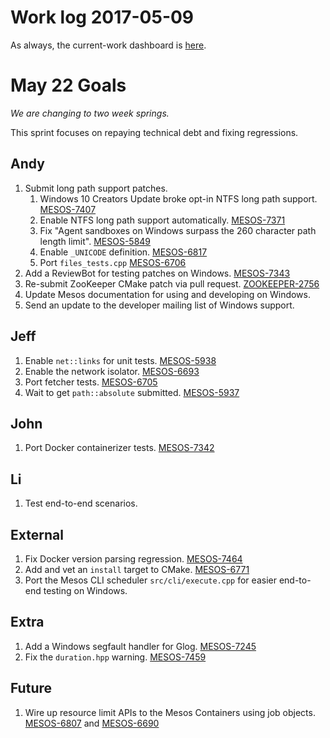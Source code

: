 # Work log 2017-05-09

As always, the current-work dashboard is [here](https://issues.apache.org/jira/secure/Dashboard.jspa?selectPageId=12327654#).

# May 22 Goals

_We are changing to two week springs._

This sprint focuses on repaying technical debt and fixing regressions.

## Andy
1. Submit long path support patches.
    1. Windows 10 Creators Update broke opt-in NTFS long path support. [MESOS-7407](https://issues.apache.org/jira/browse/MESOS-7407)
    1. Enable NTFS long path support automatically. [MESOS-7371](https://issues.apache.org/jira/browse/MESOS-7371)
    1. Fix "Agent sandboxes on Windows surpass the 260 character path length limit". [MESOS-5849](https://issues.apache.org/jira/browse/MESOS-5849)
    1. Enable `_UNICODE` definition. [MESOS-6817](https://issues.apache.org/jira/browse/MESOS-6817)
    1. Port `files_tests.cpp` [MESOS-6706](https://issues.apache.org/jira/browse/MESOS-6706)
1. Add a ReviewBot for testing patches on Windows. [MESOS-7343](https://issues.apache.org/jira/browse/MESOS-7343)
1. Re-submit ZooKeeper CMake patch via pull request. [ZOOKEEPER-2756](https://issues.apache.org/jira/browse/ZOOKEEPER-2756)
1. Update Mesos documentation for using and developing on Windows.
1. Send an update to the developer mailing list of Windows support.

## Jeff
1. Enable `net::links` for unit tests. [MESOS-5938](https://issues.apache.org/jira/browse/MESOS-5938)
1. Enable the network isolator. [MESOS-6693](https://issues.apache.org/jira/browse/MESOS-6693)
1. Port fetcher tests. [MESOS-6705](https://issues.apache.org/jira/browse/MESOS-6705)
1. Wait to get `path::absolute` submitted. [MESOS-5937](https://issues.apache.org/jira/browse/MESOS-5937)

## John
1. Port Docker containerizer tests. [MESOS-7342](https://issues.apache.org/jira/browse/MESOS-7342)

## Li
1. Test end-to-end scenarios.

## External
1. Fix Docker version parsing regression. [MESOS-7464](https://issues.apache.org/jira/browse/MESOS-7464)
1. Add and vet an `install` target to CMake. [MESOS-6771](https://issues.apache.org/jira/browse/MESOS-6771)
1. Port the Mesos CLI scheduler `src/cli/execute.cpp` for easier end-to-end testing on Windows.

## Extra
1. Add a Windows segfault handler for Glog. [MESOS-7245](https://issues.apache.org/jira/browse/MESOS-7245)
1. Fix the `duration.hpp` warning. [MESOS-7459](https://issues.apache.org/jira/browse/MESOS-7459)

## Future
1. Wire up resource limit APIs to the Mesos Containers using job objects. [MESOS-6807](https://issues.apache.org/jira/browse/MESOS-6807) and [MESOS-6690](https://issues.apache.org/jira/browse/MESOS-6690)
